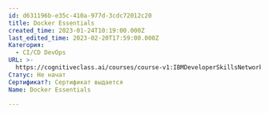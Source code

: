 ```yaml
---
id: d631196b-e35c-410a-977d-3cdc72012c20
title: Docker Essentials
created_time: 2023-01-24T10:19:00.000Z
last_edited_time: 2023-02-20T17:59:00.000Z
Категория:
  - CI/CD DevOps
URL: >-
  https://cognitiveclass.ai/courses/course-v1:IBMDeveloperSkillsNetwork+CO0101EN+v1
Статус: Не начат
Сертификат?: Сертификат выдается
Name: Docker Essentials

---
```

